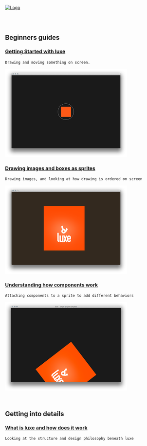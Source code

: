 
[![Logo](http://luxeengine.com/images/logo.png)](index.html)

<br/>
<br/>

## Beginners guides

### [ Getting Started with luxe ](guide.gettingstarted.html)
	Drawing and moving something on screen.
[ ![getting started guide screenshot](images/guide.gettingstarted.png) ](guide.gettingstarted.html)

### [ Drawing images and boxes as sprites ](guide.sprites.html)
	Drawing images, and looking at how drawing is ordered on screen
[ ![sprites guide screenshot](images/guide.sprites.png) ](guide.sprites.html)

### [ Understanding how components work ](guide.basiccomponents.html)
	Attaching components to a sprite to add different behaviors
[ ![components guide screenshot](images/guide.basiccomponents.png) ](guide.basiccomponents.html)


&nbsp;

## Getting into details
 

### [ What is luxe and how does it work ](guide.understandingluxe.html)
	Looking at the structure and design philosophy beneath luxe



&nbsp;   
&nbsp;   
&nbsp;   

